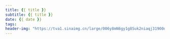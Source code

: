 ```yaml
---
title: {{ title }}
subtitle: {{ title }}
date: {{ date }}
tags: 
header-img: "https://tva1.sinaimg.cn/large/006y8mN6gy1g85uk2niaqj31900u0e81.jpg"
---
```

